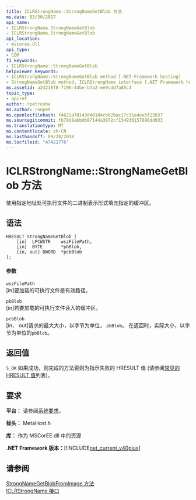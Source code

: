 ```yaml
---
title: ICLRStrongName::StrongNameGetBlob 方法
ms.date: 03/30/2017
api_name:
- ICLRStrongName.StrongNameGetBlob
- ICLRStrongName.StrongNameGetBlob
api_location:
- mscoree.dll
api_type:
- COM
f1_keywords:
- ICLRStrongName::StrongNameGetBlob
helpviewer_keywords:
- ICLRStrongName::StrongNameGetBlob method [.NET Framework hosting]
- StrongNameGetBlob method, ICLRStrongName interface [.NET Framework hosting]
ms.assetid: a24218f8-7196-44be-b7a2-ee9cdd7a85c4
topic_type:
- apiref
author: rpetrusha
ms.author: ronpet
ms.openlocfilehash: f4621a7d143d401d4cb620ac17c31e4ee5f13837
ms.sourcegitcommit: fb78d8abbdb87144a3872cf154930157090dd933
ms.translationtype: MT
ms.contentlocale: zh-CN
ms.lasthandoff: 09/28/2018
ms.locfileid: "47421776"
---
```

# <a name="iclrstrongnamestrongnamegetblob-method"></a>ICLRStrongName::StrongNameGetBlob 方法
使用指定地址处可执行文件的二进制表示形式填充指定的缓冲区。  
  
## <a name="syntax"></a>语法  
  
```  
HRESULT StrongNameGetBlob (  
    [in]  LPCWSTR    wszFilePath,  
    [in]  BYTE       *pbBlob,  
    [in, out] DWORD  *pcbBlob  
);  
```  
  
#### <a name="parameters"></a>参数  
 `wszFilePath`  
 [in]要加载的可执行文件是有效路径。  
  
 `pbBlob`  
 [in]若要加载的可执行文件读入的缓冲区。  
  
 `pcbBlob`  
 [in、 out]请求的最大大小，以字节为单位， `pbBlob`。 在返回时，实际大小，以字节为单位的`pbBlob`。  
  
## <a name="return-value"></a>返回值  
 `S_OK` 如果成功，则完成的方法否则为指示失败的 HRESULT 值 (请参阅[常见的 HRESULT 值](https://go.microsoft.com/fwlink/?LinkId=213878)列表)。  
  
## <a name="requirements"></a>要求  
 **平台：** 请参阅[系统要求](../../../../docs/framework/get-started/system-requirements.md)。  
  
 **标头：** MetaHost.h  
  
 **库：** 作为 MSCorEE.dll 中的资源  
  
 **.NET Framework 版本：**[!INCLUDE[net_current_v40plus](../../../../includes/net-current-v40plus-md.md)]  
  
## <a name="see-also"></a>请参阅  
 [StrongNameGetBlobFromImage 方法](../../../../docs/framework/unmanaged-api/hosting/iclrstrongname-strongnamegetblobfromimage-method.md)  
 [ICLRStrongName 接口](../../../../docs/framework/unmanaged-api/hosting/iclrstrongname-interface.md)
